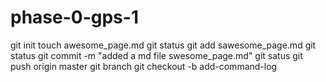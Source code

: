 # phase-0-gps-1
git init
touch awesome_page.md
git status 
git add sawesome_page.md
git status 
git commit -m "added a md file swesome_page.md"
git satus
git push origin master 
git branch 
git checkout -b add-command-log
